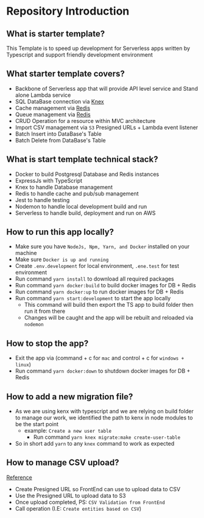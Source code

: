 # Repository Introduction

## What is starter template?

This Template is to speed up development for Serverless apps written by Typescript and support friendly development environment

## What starter template covers?

- Backbone of Serverless app that will provide API level service and Stand alone Lambda service
- SQL DataBase connection via [Knex](https://www.npmjs.com/package/knex)
- Cache management via [Redis](https://www.npmjs.com/package/redis)
- Queue management via [Redis](https://www.npmjs.com/package/node-redis-pubsub)
- CRUD Operation for a resource within MVC architecture
- Import CSV management via `S3` Presigned URLs + Lambda event listener
- Batch Insert into DataBase's Table
- Batch Delete from DataBase's Table

## What is start template technical stack?

- Docker to build Postgresql Database and Redis instances
- ExpressJs with TypeScript
- Knex to handle Database management
- Redis to handle cache and pub/sub management
- Jest to handle testing
- Nodemon to handle local development build and run
- Serverless to handle build, deployment and run on AWS

## How to run this app locally?

- Make sure you have `NodeJs, Npm, Yarn, and Docker` installed on your machine
- Make sure `Docker is up and running`
- Create `.env.development` for local environment, `.ene.test` for test environment
- Run command `yarn install` to download all required packages
- Run command `yarn docker:build` to build docker images for DB + Redis
- Run command `yarn docker:up` to run docker images for DB + Redis
- Run command `yarn start:development` to start the app locally
  - This command will build then export the TS app to build folder then run it from there
  - Changes will be caught and the app will be rebuilt and reloaded via `nodemon`

## How to stop the app?

- Exit the app via (command + c for `mac` and control + c for `windows + linux`)
- Run command `yarn docker:down` to shutdown docker images for DB + Redis

## How to add a new migration file?

- As we are using kenx with typescript and we are relying on build folder to manage our work, we identified the path to kenx in node modules to be the start point
  - example: `Create a new user table`
    - Run command `yarn knex migrate:make create-user-table`
- So in short add `yarn` to any `knex` command to work as expected

## How to manage CSV upload?

[Reference](https://docs.aws.amazon.com/AmazonS3/latest/userguide/example_s3_Scenario_PresignedUrl_section.html)
- Create Presigned URL so FrontEnd can use to upload data to CSV
- Use the Presigned URL to upload data to S3
- Once upload completed, PS: `CSV Validation from FrontEnd`
- Call operation (I.E: `Create entities based on CSV`)
